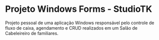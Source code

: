 <h1>Projeto Windows Forms - StudioTK</h1>
Projeto pessoal de uma aplicação Windows responsável pelo controle de fluxo de caixa, agendamento e CRUD realizados em um Salão de Cabeleireiro de familiares.
